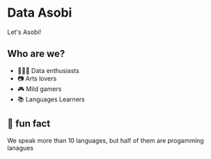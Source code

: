 # Data Asobi
Let's Asobi!

## Who are we?
- 👨🏻‍💻 Data enthusiasts
- 📷 Arts lovers
- 🎮 Mild gamers
- 📚 Languages Learners

## 🍿 fun fact
We speak more than 10 languages, but half of them are progamming lanagues
